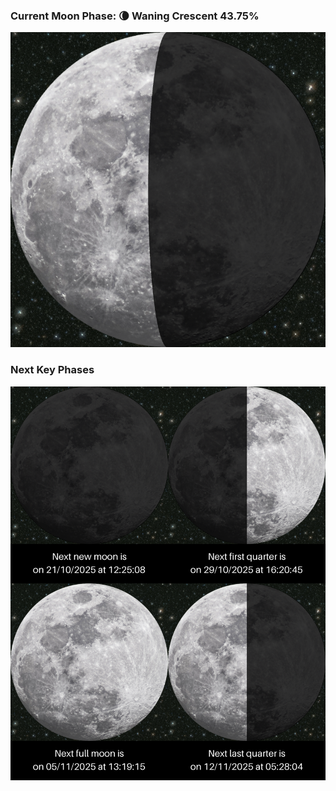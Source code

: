 ### Current Moon Phase: 🌘 Waning Crescent 43.75%
![Moon Phase](moonphase.png)
### Next Key Phases
![Gallery](gallery.png)